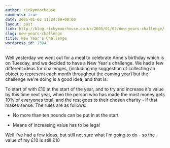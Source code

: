 ```yaml
---
author: rickymoorhouse
comments: true
date: 2005-01-02 11:24:09+00:00
layout: post
link: http://blog.rickymoorhouse.co.uk/2005/01/02/new-years-challenge/
slug: new-years-challenge
title: New Year's Challenge
wordpress_id: 1594
---
```


Well yesterday we went out for a meal to celebrate Anne's birthday which is on Tuesday, and we decided to have a New Year's challenge. We had a few different ideas for challenges, (including my suggestion of collecting an object to represent each month throughout the coming year) but the challenge we're doing is a good idea, and that is:   
  

To start of with £10 at the start of the year, and to try and increase it's value by this time next year, when the person who has made the most money gets 10% of everyones total, and the rest goes to their chosen charity - if that makes sense. The rules are as follows:



  * No more than ten pounds can be put in at the start


  * Means of increasing value has to be legal


Well I've had a few ideas, but still not sure what I'm going to do - so the value of my £10 is still £10  
  

